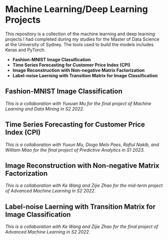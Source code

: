 # Machine Learning/Deep Learning Projects

This repository is a collection of the machine learning and deep learning projects I had completed during my studies for the Master of Data Science at the University of Sydney. The tools used to build the models includes Keras and PyTorch.

- **Fashion-MNIST Image Classification**
- **Time Series Forecasting for Customer Price Index (CPI)**
- **Image Reconstruction with Non-negative Matrix Factorization**
- **Label-noise Laerning with Transition Matrix for Image Classification**

## Fashion-MNIST Image Classification

*This is a collaboration with Yuxuan Mu for the final project of Machine Learning and Data Mining in S2 2022.*

## Time Series Forecasting for Customer Price Index (CPI)

*This is a collaboration with Yuxun Mu, Diogo Melo Paes, Rafiul Nakib, and William Miao for the final project of Predictive Analytics in S1 2023.*


## Image Reconstruction with Non-negative Matrix Factorization

*This is a collaboration with Ke Wang and Zijie Zhao for the mid-term project of Advanced Machine Learning in S2 2022.*

## Label-noise Laerning with Transition Matrix for Image Classification

*This is a collaboration with Ke Wang and Zijie Zhao for the final project of Advanced Machine Learning in S2 2022.*

